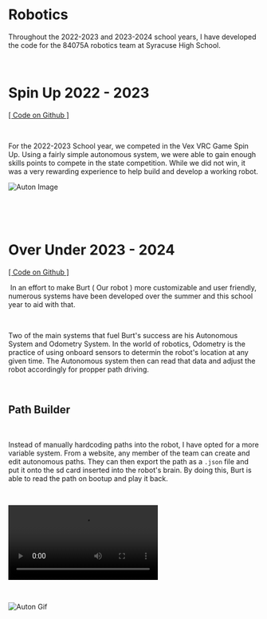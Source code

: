 # Robotics

Throughout the 2022-2023 and 2023-2024 school years, I have developed the code for the 84075A robotics team at Syracuse High School.  


‎


# Spin Up 2022 - 2023
[[ Code on Github ]](https://github.com/ChickenNuggetsPerson/BestieBotPro)
‎

‎

For the 2022-2023 School year, we competed in the Vex VRC Game Spin Up. Using a fairly simple autonomous system, we were able to gain enough skills points to compete in the state competition. While we did not win, it was a very rewarding experience to help build and develop a working robot. 

![Auton Image](/images/programming/BurtV1Auton.gif)

‎

‎

# Over Under 2023 - 2024
[[ Code on Github ]](https://github.com/ChickenNuggetsPerson/BURT_V2)
‎

‎
In an effort to make Burt ( Our robot ) more customizable and user friendly, numerous systems have been developed over the summer and this school year to aid with that. 

‎

Two of the main systems that fuel Burt's success are his Autonomous System and Odometry System. In the world of robotics, Odometry is the practice of using onboard sensors to determin the robot's location at any given time. The Autonomous system then can read that data and adjust the robot accordingly for propper path driving.

‎

## Path Builder

‎

Instead of manually hardcoding paths into the robot, I have opted for a more variable system. From a website, any member of the team can create and edit autonomous paths. They can then export the path as a ```.json``` file and put it onto the sd card inserted into the robot's brain. By doing this, Burt is able to read the path on bootup and play it back.

‎

![PathBuilder Video](/images/programming/Burt_Path_Builder.mov)

‎

![Auton Gif](/images/programming/BurtV2Auton.gif)

